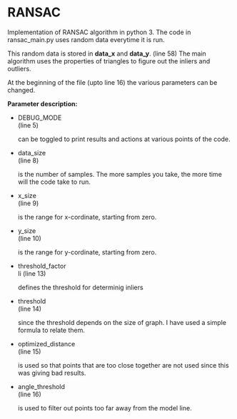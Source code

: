 # RANSAC
Implementation of RANSAC algorithm in python 3.
The code in ransac_main.py uses random data everytime it is run. 

This random data is stored in <b>data_x</b> and <b>data_y</b>. (line 58)
The main algorithm uses the properties of triangles to figure out the inliers and outliers.

At the beginning of the file (upto line 16) the various parameters can be changed.

<b>Parameter description:</b>
<ul>
<li>DEBUG_MODE</li> (line 5) 

can be toggled to print results and actions at various points of the code.

<li>data_size</li> (line 8) 

is the number of samples. The more samples you take, the more time will the code take to run.

<li>x_size</li> (line 9) 

is the range for x-cordinate, starting from zero.

<li>y_size</li> (line 10) 

is the range for y-cordinate, starting from zero.

<li>threshold_factor</li>li (line 13) 

defines the threshold for determinig inliers

<li>threshold</li> (line 14) 

since the threshold depends on the size of graph. I have used a simple formula to relate them.

<li>optimized_distance</li> (line 15) 

is used so that points that are too close together are not used since this was giving bad results.

<li>angle_threshold</li> (line 16) 

is used to filter out points too far away from the model line.</ul>
